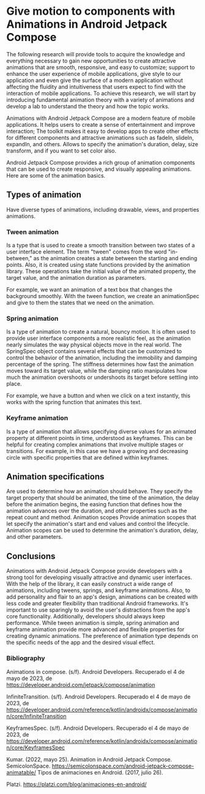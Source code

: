 # Give motion to components with Animations in Android Jetpack Compose

The following research will provide tools to acquire the knowledge and everything necessary to gain new opportunities to create attractive animations that are smooth, responsive, and easy to customize; support to enhance the user experience of mobile applications, give style to our application and even give the surface of a modern application without affecting the fluidity and intuitiveness that users expect to find with the interaction of mobile applications. To achieve this research, we will start by introducing fundamental animation theory with a variety of animations and develop a lab to understand the theory and how the topic works.

Animations with Android Jetpack Compose are a modern feature of mobile applications. It helps users to create a sense of entertainment and improve interaction; The toolkit makes it easy to develop apps to create other effects for different components and attractive animations such as fadeIn, slideIn, expandIn, and others. Allows to specify the animation's duration, delay, size transform, and if you want to set color also. 

Android Jetpack Compose provides a rich group of animation components that can be used to create responsive, and visually appealing animations. Here are some of the animation basics.

## Types of animation

Have diverse types of animations, including drawable, views, and properties animations.

### Tween animation

Is a type that is used to create a smooth transition between two states of a user interface element. The term "tween" comes from the word "in-between," as the animation creates a state between the starting and ending points.
Also, it is created using state functions provided by the animation library. These operations take the initial value of the animated property, the target value, and the animation duration as parameters.

For example, we want an animation of a text box that changes the background smoothly. With the tween function, we create an animationSpec and give to them the states that we need on the animation.

### Spring animation

Is a type of animation to create a natural, bouncy motion. It is often used to provide user interface components a more realistic feel, as the animation nearly simulates the way physical objects move in the real world.
The SpringSpec object contains several effects that can be customized to control the behavior of the animation, including the immobility and damping percentage of the spring. The stiffness determines how fast the animation moves toward its target value, while the damping ratio manipulates how much the animation overshoots or undershoots its target before settling into place.

For example, we have a button and when we click on a text instantly, this works with the spring function that animates this text.

### Keyframe animation

Is a type of animation that allows specifying diverse values for an animated property at different points in time, understood as keyframes. This can be helpful for creating complex animations that involve multiple stages or transitions.
For example, in this case we have a growing and decreasing circle with specific properties that are defined within keyframes.

## Animation specifications

Are used to determine how an animation should behave. They specify the target property that should be animated, the time of the animation, the delay before the animation begins, the easing function that defines how the animation advances over the duration, and other properties such as the repeat count and method.
Animation scopes
Provide animation scopes that let specify the animation's start and end values and control the lifecycle. Animation scopes can be used to determine the animation's duration, delay, and other parameters.

## Conclusions

Animations with Android Jetpack Compose provide developers with a strong tool for developing visually attractive and dynamic user interfaces. With the help of the library, it can easily construct a wide range of animations, including tweens, springs, and keyframe animations.
Also, to add personality and flair to an app's design, animations can be created with less code and greater flexibility than traditional Android frameworks. It's important to use sparingly to avoid the user's distractions from the app's core functionality. Additionally, developers should always keep performance.
While tween animation is simple, spring animation and keyframe animation provide more advanced and flexible properties for creating dynamic animations. The preference of animation type depends on the specific needs of the app and the desired visual effect.

### Bibliography

Animations in compose. (s/f). Android Developers. Recuperado el 4 de mayo de 2023, de https://developer.android.com/jetpack/compose/animation

InfiniteTransition. (s/f). Android Developers. Recuperado el 4 de mayo de 2023, de https://developer.android.com/reference/kotlin/androidx/compose/animation/core/InfiniteTransition

KeyframesSpec. (s/f). Android Developers. Recuperado el 4 de mayo de 2023, de https://developer.android.com/reference/kotlin/androidx/compose/animation/core/KeyframesSpec

Kumar. (2022, mayo 25). Animation in Android Jetpack Compose. SemicolonSpace. https://semicolonspace.com/android-jetpack-compose-animatable/
Tipos de animaciones en Android. (2017, julio 26). 

Platzi. https://platzi.com/blog/animaciones-en-android/
